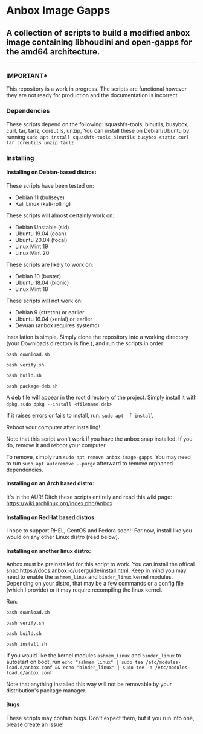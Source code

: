 # Anbox Image Gapps
## A collection of scripts to build a modified anbox image containing libhoudini and open-gapps for the amd64 architecture.
---

### **IMPORTANT***

This repository is a work in progress. The scripts are functional however they are not ready for production and the documentation is incorrect.

### Dependencies

These scripts depend on the following: squashfs-tools, binutils, busybox, curl, tar, tarlz, coreutils, unzip, You can install these on Debian/Ubuntu by running `sudo apt install squashfs-tools binutils busybox-static curl tar coreutils unzip tarlz`

### Installing

#### Installing on Debian-based distros:

These scripts have been tested on:
 - Debian 11 (bullseye)
 - Kali Linux (kali-rolling)

These scripts will almost certainly work on:
 - Debian Unstable (sid)
 - Ubuntu 19.04 (eoan)
 - Ubuntu 20.04 (focal)
 - Linux Mint 19
 - Linux Mint 20

These scripts are likely to work on:
 - Debian 10 (buster)
 - Ubuntu 18.04 (bionic)
 - Linux Mint 18

These scripts will not work on:
 - Debian 9 (stretch) or earlier
 - Ubuntu 16.04 (xenial) or earlier
 - Devuan (anbox requires systemd)

Installation is simple. Simply clone the repository into a working directory (your Downloads directory is fine.), and run the scripts in order:

`bash download.sh`

`bash verify.sh`

`bash build.sh`

`bash package-deb.sh`

A deb file will appear in the root directory of the project. Simply install it with `dpkg`.
`sudo dpkg --install <filename.deb>`

If it raises errors or fails to install, run:
`sudo apt -f install`

Reboot your computer after installing!

Note that this script won't work if you have the anbox snap installed. If you do, remove it and reboot your computer.

To remove, simply run `sudo apt remove anbox-image-gapps`. You may need to run `sudo apt autoremove --purge` afterward to remove orphaned dependencies.

#### Installing on an Arch based distro:

It's in the AUR! Ditch these scripts entirely and read this wiki page: https://wiki.archlinux.org/index.php/Anbox

#### Installing on RedHat based distros:

I hope to support RHEL, CentOS and Fedora soon!! For now, install like you would on any other Linux distro (read below).

#### Installing on another linux distro:

Anbox must be preinstalled for this script to work. You can install the offical snap https://docs.anbox.io/userguide/install.html. Keep in mind you may need to enable the `ashmem_linux` and `binder_linux` kernel modules. Depending on your distro, that may be a few commands or a config file (which I provide) or it may require recompiling the linux kernel.

Run:

`bash download.sh`

`bash verify.sh`

`bash build.sh`

`bash install.sh`

If you would like the kernel modules `ashmem_linux` and `binder_linux` to autostart on boot, run `echo "ashmem_linux" | sudo tee /etc/modules-load.d/anbox.conf && echo "binder_linux" | sudo tee -a /etc/modules-load.d/anbox.conf`

Note that anything installed this way will not be removable by your distribution's package manager.

#### Bugs
These scripts may contain bugs. Don't expect them, but if you run into one, please create an issue!
